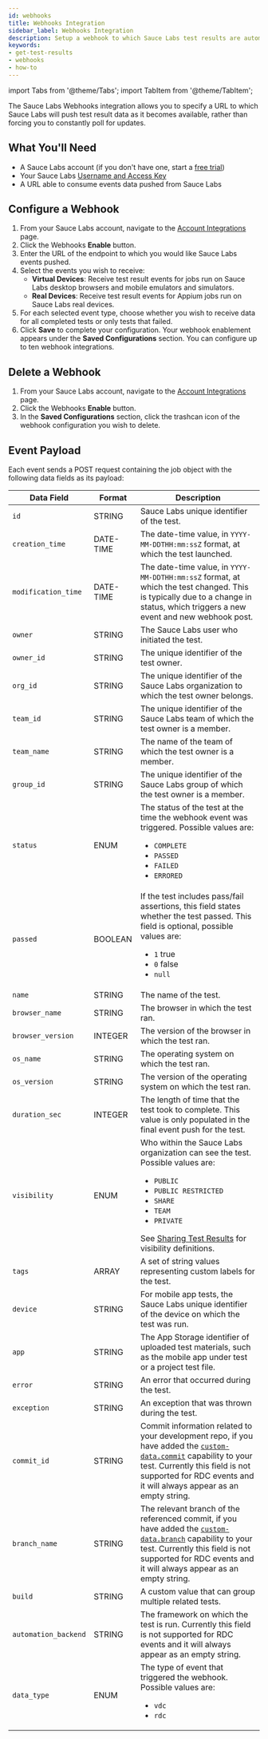 ```yaml
---
id: webhooks
title: Webhooks Integration
sidebar_label: Webhooks Integration
description: Setup a webhook to which Sauce Labs test results are automatically pushed.
keywords:
- get-test-results
- webhooks
- how-to
---
```


import Tabs from '@theme/Tabs';
import TabItem from '@theme/TabItem';

The Sauce Labs Webhooks integration allows you to specify a URL to which Sauce Labs will push test result data as it becomes available, rather than forcing you to constantly poll for updates.

## What You'll Need

* A Sauce Labs account (if you don't have one, start a [free trial](https://saucelabs.com/sign-up))
* Your Sauce Labs [Username and Access Key](https://app.saucelabs.com/user-settings)
* A URL able to consume events data pushed from Sauce Labs


## Configure a Webhook

1. From your Sauce Labs account, navigate to the [Account Integrations](https://app.saucelabs.com/integrations) page.
1. Click the Webhooks **Enable** button.
1. Enter the URL of the endpoint to which you would like Sauce Labs events pushed.
1. Select the events you wish to receive:
    * **Virtual Devices**: Receive test result events for jobs run on Sauce Labs desktop browsers and mobile emulators and simulators.
    * **Real Devices**: Receive test result events for Appium jobs run on Sauce Labs real devices.
1. For each selected event type, choose whether you wish to receive data for all completed tests or only tests that failed.
1. Click **Save** to complete your configuration. Your webhook enablement appears under the **Saved Configurations** section. You can configure up to ten webhook integrations.


## Delete a Webhook

1. From your Sauce Labs account, navigate to the [Account Integrations](https://app.saucelabs.com/integrations) page.
1. Click the Webhooks **Enable** button.
1. In the **Saved Configurations** section, click the trashcan icon of the webhook configuration you wish to delete.



## Event Payload

Each event sends a POST request containing the job object with the following data fields as its payload:

|Data Field|Format|Description|
|---|---|---|
|`id` | STRING | Sauce Labs unique identifier of the test.|
|`creation_time` | DATE-TIME | The date-time value, in `YYYY-MM-DDTHH:mm:ssZ` format, at which the test launched.|
|`modification_time` | DATE-TIME | The date-time value, in `YYYY-MM-DDTHH:mm:ssZ` format, at which the test changed. This is typically due to a change in status, which triggers a new event and new webhook post.|
|`owner` | STRING | The Sauce Labs user who initiated the test.|
|`owner_id` | STRING | The unique identifier of the test owner.|
|`org_id` | STRING | The unique identifier of the Sauce Labs organization to which the test owner belongs.|
|`team_id` | STRING | The unique identifier of the Sauce Labs team of which the test owner is a member.|
|`team_name` | STRING | The name of the team of which the test owner is a member.|
|`group_id` | STRING | The unique identifier of the Sauce Labs group of which the test owner is a member.|
|`status` | ENUM | The status of the test at the time the webhook event was triggered. Possible values are:<br/><ul><li>`COMPLETE`</li><li>`PASSED`</li><li>`FAILED`</li><li>`ERRORED`</li></ul>|
|`passed` | BOOLEAN | If the test includes pass/fail assertions, this field states whether the test passed. This field is optional, possible values are:<br/><ul><li>`1` true</li><li>`0` false</li><li>`null`</li></ul>|
|`name` | STRING | The name of the test.|
|`browser_name` | STRING | The browser in which the test ran.|
|`browser_version` | INTEGER | The version of the browser in which the test ran.|
|`os_name` | STRING | The operating system on which the test ran.|
|`os_version` | STRING | The version of the operating system on which the test ran.|
|`duration_sec`| INTEGER | The length of time that the test took to complete. This value is only populated in the final event push for the test.|
|`visibility`| ENUM | Who within the Sauce Labs organization can see the test. Possible values are:<br/><ul><li>`PUBLIC`</li><li>`PUBLIC RESTRICTED`</li><li>`SHARE`</li><li>`TEAM`</li><li>`PRIVATE`</li></ul>See [Sharing Test Results](/test-results/sharing-test-results/) for visibility definitions.|
|`tags`| ARRAY | A set of string values representing custom labels for the test.|
|`device` | STRING | For mobile app tests, the Sauce Labs unique identifier of the device on which the test was run. |
|`app` | STRING | The App Storage identifier of uploaded test materials, such as the mobile app under test or a project test file.|
|`error`| STRING | An error that occurred during the test.|
|`exception`| STRING | An exception that was thrown during the test.|
|`commit_id` | STRING | Commit information related to your development repo, if you have added the [`custom-data.commit`](/dev/test-configuration-options/#custom-data) capability to your test. Currently this field is not supported for RDC events and it will always appear as an empty string. |
|`branch_name` | STRING | The relevant branch of the referenced commit, if you have added the [`custom-data.branch`](/dev/test-configuration-options/#custom-data) capability to your test. Currently this field is not supported for RDC events and it will always appear as an empty string. |
|`build` | STRING | A custom value that can group multiple related tests.|
|`automation_backend` | STRING | The framework on which the test is run. Currently this field is not supported for RDC events and it will always appear as an empty string. |
|`data_type` | ENUM | The type of event that triggered the webhook. Possible values are: <br/><ul><li>`vdc`</li><li>`rdc`</li></ul>|
